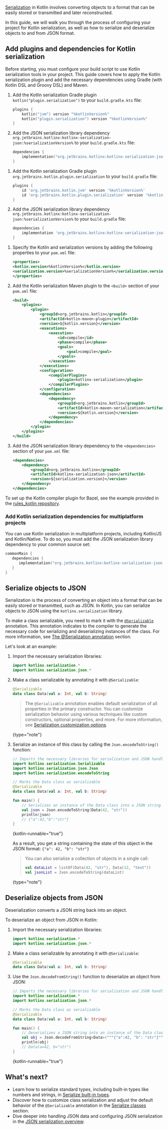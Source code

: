 [//]: # (title: Get started with Kotlin serialization)

[Serialization](serialization.md) in Kotlin involves converting objects to a format that can be easily stored or transmitted and later reconstructed.

In this guide, we will walk you through the process of configuring your project for Kotlin serialization,
as well as how to serialize and deserialize objects to and from JSON format.

## Add plugins and dependencies for Kotlin serialization

Before starting, you must configure your build script to use Kotlin serialization tools in your project.
This guide covers how to apply the Kotlin serialization plugin and add the necessary dependencies using Gradle
(with Kotlin DSL and Groovy DSL) and Maven.

<tabs>
<tab id="kotlin" title="Kotlin DSL">

1. Add the Kotlin serialization Gradle plugin `kotlin("plugin.serialization")` to your `build.gradle.kts` file:

    ```kotlin
    plugins {
        kotlin("jvm") version "%kotlinVersion%"
        kotlin("plugin.serialization") version "%kotlinVersion%"
    }
    ```

2. Add the JSON serialization library dependency `org.jetbrains.kotlinx:kotlinx-serialization-json:%serializationVersion%` to your `build.gradle.kts` file:

    ```kotlin
    dependencies { 
        implementation("org.jetbrains.kotlinx:kotlinx-serialization-json:%serializationVersion%")
    } 
    ```

</tab>

<tab id="groovy" title="Groovy DSL">

1. Add the Kotlin serialization Gradle plugin `org.jetbrains.kotlin.plugin.serialization` to your `build.gradle` file:

    ```groovy
    plugins {
        id 'org.jetbrains.kotlin.jvm' version '%kotlinVersion%'
        id 'org.jetbrains.kotlin.plugin.serialization' version '%kotlinVersion%'  
    }
    ```

2. Add the JSON serialization library dependency `org.jetbrains.kotlinx:kotlinx-serialization-json:%serializationVersion%` to your `build.gradle` file:

    ```groovy
    dependencies {
        implementation 'org.jetbrains.kotlinx:kotlinx-serialization-json:%serializationVersion%'
    } 
    ```

</tab>

<tab id="maven" title="Maven">

1. Specify the Kotlin and serialization versions by adding the following properties to your `pom.xml` file:

    ```xml
    <properties>
    <kotlin.version>%kotlinVersion%</kotlin.version>
    <serialization.version>%serializationVersion%</serialization.version>
    </properties>
   ```

2. Add the Kotlin serialization Maven plugin to the `<build>` section of your `pom.xml` file:

   ```xml
   <build>
       <plugins>
           <plugin>
               <groupId>org.jetbrains.kotlin</groupId>
               <artifactId>kotlin-maven-plugin</artifactId>
               <version>${kotlin.version}</version>
               <executions>
                   <execution>
                       <id>compile</id>
                       <phase>compile</phase>
                       <goals>
                           <goal>compile</goal>
                       </goals>
                   </execution>
               </executions>
               <configuration>
                   <compilerPlugins>
                       <plugin>kotlinx-serialization</plugin>
                   </compilerPlugins>
               </configuration>
               <dependencies>
                   <dependency>
                       <groupId>org.jetbrains.kotlin</groupId>
                       <artifactId>kotlin-maven-serialization</artifactId>
                       <version>${kotlin.version}</version>
                   </dependency>
               </dependencies>
           </plugin>
       </plugins>
   </build>
   ```

3. Add the JSON serialization library dependency to the `<dependencies>` section of your `pom.xml` file:

   ```xml
   <dependencies>
       <dependency>
           <groupId>org.jetbrains.kotlinx</groupId>
           <artifactId>kotlinx-serialization-json</artifactId>
           <version>${serialization.version}</version>
       </dependency>
   </dependencies>
   ```

</tab>

<tab id="bazel" title="Bazel">

To set up the Kotlin compiler plugin for Bazel, see the example provided in the [rules_kotlin repository](https://github.com/bazelbuild/rules_kotlin/tree/master/examples/plugin/src/serialization).

</tab>

</tabs>

### Add Kotlin serialization dependencies for multiplatform projects

You can use Kotlin serialization in multiplatform projects, including Kotlin/JS and Kotlin/Native.
To do so, you must add the JSON serialization library dependency to your common source set:

```kotlin
commonMain {
   dependencies {
      implementation("org.jetbrains.kotlinx:kotlinx-serialization-json:%serializationVersion%")
   }
}
```

## Serialize objects to JSON

Serialization is the process of converting an object into a format that can be easily stored or transmitted, such as JSON.
In Kotlin, you can serialize objects to JSON using the `kotlinx.serialization` library.

To make a class serializable, you need to mark it with the [`@Serializable`](https://kotlinlang.org/api/kotlinx.serialization/kotlinx-serialization-core/kotlinx.serialization/-serializable/) annotation.
This annotation indicates to the compiler to generate the necessary code for serializing and deserializing instances of the class.
For more information, see [The @Serialization annotation](serialization.md#the-serializable-annotation) section.

Let's look at an example:

1. Import the necessary serialization libraries:

    ```kotlin
    import kotlinx.serialization.*
    import kotlinx.serialization.json.*
    ```

2. Make a class serializable by annotating it with `@Serializable`:

    ```kotlin
    @Serializable
    data class Data(val a: Int, val b: String)
    ```

   > The `@Serializable` annotation enables default serialization of all properties in the primary constructor.
   > You can customize serialization behavior using various techniques like custom constructors, optional properties, and more.
   > For more information, see [Serialization customization options](serialization-customization-options.md).
   >
   {type="note"}

3. Serialize an instance of this class by calling the `Json.encodeToString()` function:

    ```kotlin
    // Imports the necessary libraries for serialization and JSON handling
    import kotlinx.serialization.Serializable
    import kotlinx.serialization.json.Json
    import kotlinx.serialization.encodeToString
    
    // Marks the Data class as serializable
    @Serializable
    data class Data(val a: Int, val b: String)
    
    fun main() {
        // Serializes an instance of the Data class into a JSON string
        val json = Json.encodeToString(Data(42, "str"))
        println(json)
        // {"a":42,"b":"str"}
    }
    ```
    {kotlin-runnable="true"}

   As a result, you get a string containing the state of this object in the JSON format: `{"a": 42, "b": "str"}`

    > You can also serialize a collection of objects in a single call:
    >
    > ```kotlin
    > val dataList = listOf(Data(42, "str"), Data(12, "test"))
    > val jsonList = Json.encodeToString(dataList)
    > ```
    >
    {type="note"}

## Deserialize objects from JSON

Deserialization converts a JSON string back into an object.

To deserialize an object from JSON in Kotlin:

1. Import the necessary serialization libraries:

    ```kotlin
    import kotlinx.serialization.*
    import kotlinx.serialization.json.*
    ```

2. Make a class serializable by annotating it with `@Serializable`:

    ```kotlin
    @Serializable
    data class Data(val a: Int, val b: String)
    ```

3. Use the `Json.decodeFromString()` function to deserialize an object from JSON:

    ```kotlin
    // Imports the necessary libraries for serialization and JSON handling
    import kotlinx.serialization.*
    import kotlinx.serialization.json.*
    
    // Marks the Data class as serializable
    @Serializable
    data class Data(val a: Int, val b: String)
    
    fun main() {
        // Deserializes a JSON string into an instance of the Data class
        val obj = Json.decodeFromString<Data>("""{"a":42, "b": "str"}""")
        println(obj)
        // Data(a=42, b="str")
    }
    ```
    {kotlin-runnable="true"}

## What's next?

* Learn how to serialize standard types, including built-in types like numbers and strings, in [Serialize built-in types](serialization-serialize-builtin-types.md).
* Discover how to customize class serialization and adjust the default behavior of the `@Serializable` annotation in the [Serialize classes](serialization-customization-options.md) section.
* Dive deeper into handling JSON data and configuring JSON serialization in the [JSON serialization overview](configure-json-serialization.md).
